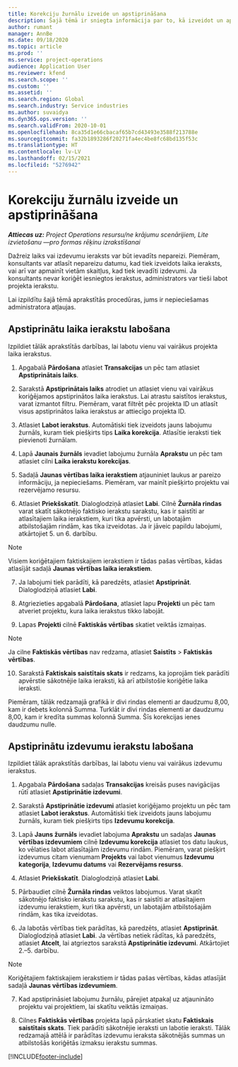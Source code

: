 ```yaml
---
title: Korekciju žurnālu izveide un apstiprināšana
description: Šajā tēmā ir sniegta informācija par to, kā izveidot un apstiprināt labojumu žurnālu.
author: rumant
manager: AnnBe
ms.date: 09/18/2020
ms.topic: article
ms.prod: ''
ms.service: project-operations
audience: Application User
ms.reviewer: kfend
ms.search.scope: ''
ms.custom: ''
ms.assetid: ''
ms.search.region: Global
ms.search.industry: Service industries
ms.author: suvaidya
ms.dyn365.ops.version: ''
ms.search.validFrom: 2020-10-01
ms.openlocfilehash: 8ca35d1e66cbacaf65b7cd43493e3588f213788e
ms.sourcegitcommit: fa32b1893286f20271fa4ec4be8fc68bd135f53c
ms.translationtype: HT
ms.contentlocale: lv-LV
ms.lasthandoff: 02/15/2021
ms.locfileid: "5276942"
---
```

# <a name="create-and-confirm-correction-journals"></a>Korekciju žurnālu izveide un apstiprināšana

_**Attiecas uz:** Project Operations resursu/ne krājumu scenārijiem, Lite izvietošanu —pro formas rēķinu izrakstīšanai_

Dažreiz laiks vai izdevumu ieraksts var būt ievadīts nepareizi. Piemēram, konsultants var atlasīt nepareizu datumu, kad tiek izveidots laika ieraksts, vai arī var apmainīt vietām skaitļus, kad tiek ievadīti izdevumi. Ja konsultants nevar koriģēt iesniegtos ierakstus, administrators var tieši labot projekta ierakstu.

Lai izpildītu šajā tēmā aprakstītās procedūras, jums ir nepieciešamas administratora atļaujas.

## <a name="correct-approved-time-entries"></a>Apstiprinātu laika ierakstu labošana     

Izpildiet tālāk aprakstītās darbības, lai labotu vienu vai vairākus projekta laika ierakstus.

1. Apgabalā **Pārdošana** atlasiet **Transakcijas** un pēc tam atlasiet **Apstiprinātais laiks**. 

2. Sarakstā **Apstiprinātais laiks** atrodiet un atlasiet vienu vai vairākus koriģējamos apstiprinātos laika ierakstus. Lai atrastu saistītos ierakstus, varat izmantot filtru. Piemēram, varat filtrēt pēc projekta ID un atlasīt visus apstiprinātos laika ierakstus ar attiecīgo projekta ID.

3. Atlasiet **Labot ierakstus**. Automātiski tiek izveidots jauns labojumu žurnāls, kuram tiek piešķirts tips **Laika korekcija**. Atlasītie ieraksti tiek pievienoti žurnālam. 

4. Lapā **Jaunais žurnāls** ievadiet labojumu žurnāla **Aprakstu** un pēc tam atlasiet cilni **Laika ierakstu korekcijas**.  

5. Sadaļā **Jaunas vērtības laika ierakstiem** atjauniniet laukus ar pareizo informāciju, ja nepieciešams. Piemēram, var mainīt piešķirto projektu vai rezervējamo resursu.

6. Atlasiet **Priekšskatīt**. Dialoglodziņā atlasiet **Labi**. Cilnē **Žurnāla rindas** varat skatīt sākotnējo faktisko ierakstu sarakstu, kas ir saistīti ar atlasītajiem laika ierakstiem, kuri tika apvērsti, un labotajām atbilstošajām rindām, kas tika izveidotas. Ja ir jāveic papildu labojumi, atkārtojiet 5. un 6. darbību. 

> [!NOTE]
> Visiem koriģētajiem faktiskajiem ierakstiem ir tādas pašas vērtības, kādas atlasījāt sadaļā **Jaunas vērtības laika ierakstiem**.

7. Ja labojumi tiek parādīti, kā paredzēts, atlasiet **Apstiprināt**. Dialoglodziņā atlasiet **Labi**.

8. Atgriezieties apgabalā **Pārdošana**, atlasiet lapu **Projekti** un pēc tam atveriet projektu, kura laika ierakstus tikko labojāt. 

9. Lapas **Projekti** cilnē **Faktiskās vērtības** skatiet veiktās izmaiņas. 

> [!NOTE]
> Ja cilne **Faktiskās vērtības** nav redzama, atlasiet **Saistīts** > **Faktiskās vērtības**.  

10. Sarakstā **Faktiskais saistītais skats** ir redzams, ka joprojām tiek parādīti apvērstie sākotnējie laika ieraksti, kā arī atbilstošie koriģētie laika ieraksti. 

Piemēram, tālāk redzamajā grafikā ir divi rindas elementi ar daudzumu 8,00, kam ir debets kolonnā Summa. Turklāt ir divi rindas elementi ar daudzumu 8,00, kam ir kredīta summas kolonnā Summa. Šīs korekcijas ienes daudzumu nulle.

 
## <a name="correct-approved-expense-entries"></a>Apstiprinātu izdevumu ierakstu labošana

Izpildiet tālāk aprakstītās darbības, lai labotu vienu vai vairākus izdevumu ierakstus. 

1. Apgabala **Pārdošana** sadaļas **Transakcijas** kreisās puses navigācijas rūtī atlasiet **Apstiprinātie izdevumi**.

2. Sarakstā **Apstiprinātie izdevumi** atlasiet koriģējamo projektu un pēc tam atlasiet **Labot ierakstus**. Automātiski tiek izveidots jauns labojumu žurnāls, kuram tiek piešķirts tips **Izdevumu korekcija**. 

3. Lapā **Jauns žurnāls** ievadiet labojuma **Aprakstu** un sadaļas **Jaunas vērtības izdevumiem** cilnē **Izdevumu korekcija** atlasiet tos datu laukus, ko vēlaties labot atlasītajām izdevumu rindām. Piemēram, varat piešķirt izdevumus citam vienumam **Projekts** vai labot vienumus **Izdevumu kategorija**, **Izdevumu datums** vai **Rezervējams resurss**.

4. Atlasiet **Priekšskatīt**. Dialoglodziņā atlasiet **Labi**. 

5. Pārbaudiet cilnē **Žurnāla rindas** veiktos labojumus. Varat skatīt sākotnējo faktisko ierakstu sarakstu, kas ir saistīti ar atlasītajiem izdevumu ierakstiem, kuri tika apvērsti, un labotajām atbilstošajām rindām, kas tika izveidotas.

6. Ja labotās vērtības tiek parādītas, kā paredzēts, atlasiet **Apstiprināt**. Dialoglodziņā atlasiet **Labi**. Ja vērtības netiek rādītas, kā paredzēts, atlasiet **Atcelt**, lai atgrieztos sarakstā **Apstiprinātie izdevumi**. Atkārtojiet 2.–5. darbību. 

> [!NOTE]
> Koriģētajiem faktiskajiem ierakstiem ir tādas pašas vērtības, kādas atlasījāt sadaļā **Jaunas vērtības izdevumiem**.

7. Kad apstiprināsiet labojumu žurnālu, pārejiet atpakaļ uz atjaunināto projektu vai projektiem, lai skatītu veiktās izmaiņas.  

8. Cilnes **Faktiskās vērtības** projekta lapā pārskatiet skatu **Faktiskais saistītais skats**. Tiek parādīti sākotnējie ieraksti un labotie ieraksti. Tālāk redzamajā attēlā ir parādītas izdevumu ieraksta sākotnējās summas un atbilstošās koriģētās izmaksu ierakstu summas. 




[!INCLUDE[footer-include](../includes/footer-banner.md)]